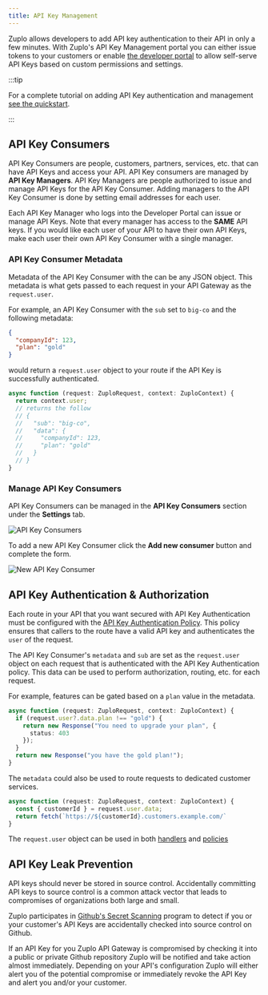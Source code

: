 ```yaml
---
title: API Key Management
---
```


Zuplo allows developers to add API key authentication to their API in only a few minutes. With Zuplo's API Key Management portal you can either issue tokens to your customers or enable [the developer portal](../developer-portal/index.md) to allow self-serve API Keys based on custom permissions and settings.

:::tip

For a complete tutorial on adding API Key authentication and management [see the quickstart](../quickstarts/add-api-key-auth.md).

:::

## API Key Consumers

API Key Consumers are people, customers, partners, services, etc. that can have API Keys and access your API. API Key consumers are managed by **API Key Managers**. API Key Managers are people authorized to issue and manage API Keys for the API Key Consumer. Adding managers to the API Key Consumer is done by setting email addresses for each user.

Each API Key Manager who logs into the Developer Portal can issue or manage API Keys. Note that every manager has access to the **SAME** API keys. If you would like each user of your API to have their own API Keys, make each user their own API Key Consumer with a single manager.

### API Key Consumer Metadata

Metadata of the API Key Consumer with the can be any JSON object. This metadata is what gets passed to each request in your API Gateway as the `request.user`.

For example, an API Key Consumer with the `sub` set to `big-co` and the following metadata:

```json
{
  "companyId": 123,
  "plan": "gold"
}
```

would return a `request.user` object to your route if the API Key is successfully authenticated.

```ts
async function (request: ZuploRequest, context: ZuploContext) {
  return context.user;
  // returns the follow
  // {
  //   "sub": "big-co",
  //   "data": {
  //     "companyId": 123,
  //     "plan": "gold"
  //   }
  // }
}
```

### Manage API Key Consumers

API Key Consumers can be managed in the **API Key Consumers** section under the <SettingsTabIcon /> **Settings** tab.

![API Key Consumers](./api-key-management-media/api-key-consumers.png)

To add a new API Key Consumer click the **Add new consumer** button and complete the form.

![New API Key Consumer](./api-key-management-media/new-api-key-consumer.png)

## API Key Authentication & Authorization

Each route in your API that you want secured with API Key Authentication must be configured with the [API Key Authentication Policy](../policies/api-key-auth-inbound.md). This policy ensures that callers to the route have a valid API key and authenticates the `user` of the request.

The API Key Consumer's `metadata` and `sub` are set as the `request.user` object on each request that is authenticated with the API Key Authentication policy. This data can be used to perform authorization, routing, etc. for each request.

For example, features can be gated based on a `plan` value in the metadata.

```ts
async function (request: ZuploRequest, context: ZuploContext) {
  if (request.user?.data.plan !== "gold") {
    return new Response("You need to upgrade your plan", {
      status: 403
    });
  }
  return new Response("you have the gold plan!");
}
```

The `metadata` could also be used to route requests to dedicated customer services.

```ts
async function (request: ZuploRequest, context: ZuploContext) {
  const { customerId } = request.user.data;
  return fetch(`https://${customerId}.customers.example.com/`
}
```

The `request.user` object can be used in both [handlers](../handlers/custom-handler.md) and [policies](../policies/custom-code-inbound.md)

## API Key Leak Prevention

API keys should never be stored in source control. Accidentally committing API keys to source control is a common attack vector that leads to compromises of organizations both large and small.

Zuplo participates in [Github's Secret Scanning](https://docs.github.com/en/code-security/secret-scanning/about-secret-scanning) program to detect if you or your customer's API Keys are accidentally checked into source control on Github.

If an API Key for you Zuplo API Gateway is compromised by checking it into a public or private Github repository Zuplo will be notified and take action almost immediately. Depending on your API's configuration Zuplo will either alert you of the potential compromise or immediately revoke the API Key and alert you and/or your customer.
